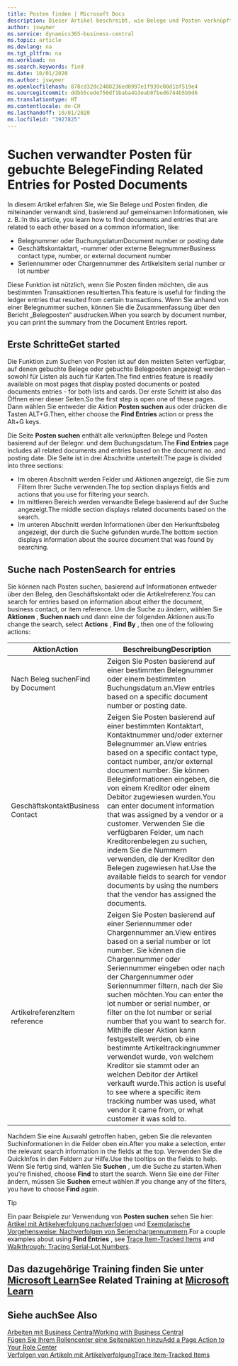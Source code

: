 ```yaml
---
title: Posten finden | Microsoft Docs
description: Dieser Artikel beschreibt, wie Belege und Posten verknüpft sind
author: jswymer
ms.service: dynamics365-business-central
ms.topic: article
ms.devlang: na
ms.tgt_pltfrm: na
ms.workload: na
ms.search.keywords: find
ms.date: 10/01/2020
ms.author: jswymer
ms.openlocfilehash: 870cd32dc2408236ed8997e1f939c00d1bf519e4
ms.sourcegitcommit: ddbb5cede750df1baba4b3eab8fbed6744b5b9d6
ms.translationtype: HT
ms.contentlocale: de-CH
ms.lasthandoff: 10/01/2020
ms.locfileid: "3927825"
---
```

# <a name="finding-related-entries-for-posted-documents"></a><span data-ttu-id="9dbbd-103">Suchen verwandter Posten für gebuchte Belege</span><span class="sxs-lookup"><span data-stu-id="9dbbd-103">Finding Related Entries for Posted Documents</span></span> 

<span data-ttu-id="9dbbd-104">In diesem Artikel erfahren Sie, wie Sie Belege und Posten finden, die miteinander verwandt sind, basierend auf gemeinsamen Informationen, wie z. B.:</span><span class="sxs-lookup"><span data-stu-id="9dbbd-104">In this article, you learn how to find documents and entries that are related to each other based on a common information, like:</span></span>

- <span data-ttu-id="9dbbd-105">Belegnummer oder Buchungsdatum</span><span class="sxs-lookup"><span data-stu-id="9dbbd-105">Document number or posting date</span></span>
- <span data-ttu-id="9dbbd-106">Geschäftskontaktart, -nummer oder externe Belegnummer</span><span class="sxs-lookup"><span data-stu-id="9dbbd-106">Business contact type, number, or external document number</span></span>
- <span data-ttu-id="9dbbd-107">Seriennummer oder Chargennummer des Artikels</span><span class="sxs-lookup"><span data-stu-id="9dbbd-107">Item serial number or lot number</span></span>

<span data-ttu-id="9dbbd-108">Diese Funktion ist nützlich, wenn Sie Posten finden möchten, die aus bestimmten Transaktionen resultierten.</span><span class="sxs-lookup"><span data-stu-id="9dbbd-108">This feature is useful for finding the ledger entries that resulted from certain transactions.</span></span> <span data-ttu-id="9dbbd-109">Wenn Sie anhand von einer Belegnummer suchen, können Sie die Zusammenfassung über den Bericht „Belegposten“ ausdrucken.</span><span class="sxs-lookup"><span data-stu-id="9dbbd-109">When you search by document number, you can print the summary from the Document Entries report.</span></span>

## <a name="get-started"></a><span data-ttu-id="9dbbd-110">Erste Schritte</span><span class="sxs-lookup"><span data-stu-id="9dbbd-110">Get started</span></span>

<span data-ttu-id="9dbbd-111">Die Funktion zum Suchen von Posten ist auf den meisten Seiten verfügbar, auf denen gebuchte Belege oder gebuchte Belegposten angezeigt werden – sowohl für Listen als auch für Karten.</span><span class="sxs-lookup"><span data-stu-id="9dbbd-111">The find entries feature is readily available on most pages that display posted documents or posted documents entries - for both lists and cards.</span></span> <span data-ttu-id="9dbbd-112">Der erste Schritt ist also das Öffnen einer dieser Seiten.</span><span class="sxs-lookup"><span data-stu-id="9dbbd-112">So the first step is open one of these pages.</span></span> <span data-ttu-id="9dbbd-113">Dann wählen Sie entweder die Aktion **Posten suchen** aus oder drücken die Tasten ALT+G.</span><span class="sxs-lookup"><span data-stu-id="9dbbd-113">Then, either choose the **Find Entries** action or press the Alt+G keys.</span></span>

<span data-ttu-id="9dbbd-114">Die Seite **Posten suchen** enthält alle verknüpften Belege und Posten basierend auf der Belegnr. und dem Buchungsdatum.</span><span class="sxs-lookup"><span data-stu-id="9dbbd-114">The **Find Entries** page  includes all related documents and entries based on the document no. and posting date.</span></span> <span data-ttu-id="9dbbd-115">Die Seite ist in drei Abschnitte unterteilt:</span><span class="sxs-lookup"><span data-stu-id="9dbbd-115">The page is divided into three sections:</span></span>

- <span data-ttu-id="9dbbd-116">Im oberen Abschnitt werden Felder und Aktionen angezeigt, die Sie zum Filtern Ihrer Suche verwenden.</span><span class="sxs-lookup"><span data-stu-id="9dbbd-116">The top section displays fields and actions that you use for filtering your search.</span></span>
- <span data-ttu-id="9dbbd-117">Im mittleren Bereich werden verwandte Belege basierend auf der Suche angezeigt.</span><span class="sxs-lookup"><span data-stu-id="9dbbd-117">The middle section displays related documents based on the search.</span></span>
- <span data-ttu-id="9dbbd-118">Im unteren Abschnitt werden Informationen über den Herkunftsbeleg angezeigt, der durch die Suche gefunden wurde.</span><span class="sxs-lookup"><span data-stu-id="9dbbd-118">The bottom section displays information about the source document that was found by searching.</span></span>


<!--
 There are two ways to open this page:

- Choose the ![Lightbulb that opens the Tell Me feature](media/ui-search/search_small.png "Tell me what you want to do") icon, enter **Find Entries**, and then choose the related link.

    With this way, the **Find Entries** page might be empty, and you'll have to start searching for entries from scratch.
    
- Open a page that displays posted documents or posted documents entries, either a list or a card. Then, locate and select the **Find Entries** action.

    With this way, the **Find Entries**, page will include all related documents and entries based on the document no. and posting date.


    > [!TIP]
    > If you are on a page that has the **Find Entries** action, press crtl+G to open the **Find Entries** page directly. 
-->

## <a name="search-for-entries"></a><span data-ttu-id="9dbbd-119">Suche nach Posten</span><span class="sxs-lookup"><span data-stu-id="9dbbd-119">Search for entries</span></span>

<span data-ttu-id="9dbbd-120">Sie können nach Posten suchen, basierend auf Informationen entweder über den Beleg, den Geschäftskontakt oder die Artikelreferenz.</span><span class="sxs-lookup"><span data-stu-id="9dbbd-120">You can search for entries based on information about either the document, business contact, or item reference.</span></span> <span data-ttu-id="9dbbd-121">Um die Suche zu ändern, wählen Sie **Aktionen** , **Suchen nach** und dann eine der folgenden Aktionen aus:</span><span class="sxs-lookup"><span data-stu-id="9dbbd-121">To change the search, select **Actions** , **Find By** , then one of the following actions:</span></span>

|<span data-ttu-id="9dbbd-122">Aktion</span><span class="sxs-lookup"><span data-stu-id="9dbbd-122">Action</span></span>|<span data-ttu-id="9dbbd-123">Beschreibung</span><span class="sxs-lookup"><span data-stu-id="9dbbd-123">Description</span></span>|
|------|-----------|
|<span data-ttu-id="9dbbd-124">Nach Beleg suchen</span><span class="sxs-lookup"><span data-stu-id="9dbbd-124">Find by Document</span></span>|<span data-ttu-id="9dbbd-125">Zeigen Sie Posten basierend auf einer bestimmten Belegnummer oder einem bestimmten Buchungsdatum an.</span><span class="sxs-lookup"><span data-stu-id="9dbbd-125">View entries based on a specific document number or posting date.</span></span>|
|<span data-ttu-id="9dbbd-126">Geschäftskontakt</span><span class="sxs-lookup"><span data-stu-id="9dbbd-126">Business Contact</span></span> |<span data-ttu-id="9dbbd-127">Zeigen Sie Posten basierend auf einer bestimmten Kontaktart, Kontaktnummer und/oder externer Belegnummer an.</span><span class="sxs-lookup"><span data-stu-id="9dbbd-127">View entries based on a specific contact type, contact number, anr/or external document number.</span></span> <span data-ttu-id="9dbbd-128">Sie können Beleginformationen eingeben, die von einem Kreditor oder einem Debitor zugewiesen wurden.</span><span class="sxs-lookup"><span data-stu-id="9dbbd-128">You can enter document information that was assigned by a vendor or a customer.</span></span> <span data-ttu-id="9dbbd-129">Verwenden Sie die verfügbaren Felder, um nach Kreditorenbelegen zu suchen, indem Sie die Nummern verwenden, die der Kreditor den Belegen zugewiesen hat.</span><span class="sxs-lookup"><span data-stu-id="9dbbd-129">Use the available fields to search for vendor documents by using the numbers that the vendor has assigned the documents.</span></span>|
|<span data-ttu-id="9dbbd-130">Artikelreferenz</span><span class="sxs-lookup"><span data-stu-id="9dbbd-130">Item reference</span></span>|<span data-ttu-id="9dbbd-131">Zeigen Sie Posten basierend auf einer Seriennummer oder Chargennummer an.</span><span class="sxs-lookup"><span data-stu-id="9dbbd-131">View entires based on a serial number or lot number.</span></span> <span data-ttu-id="9dbbd-132">Sie können die Chargennummer oder Seriennummer eingeben oder nach der Chargennummer oder Seriennummer filtern, nach der Sie suchen möchten.</span><span class="sxs-lookup"><span data-stu-id="9dbbd-132">You can enter the lot number or serial number, or filter on the lot number or serial number that you want to search for.</span></span> <span data-ttu-id="9dbbd-133">Mithilfe dieser Aktion kann festgestellt werden, ob eine bestimmte Artikeltrackingnummer verwendet wurde, von welchem Kreditor sie stammt oder an welchen Debitor der Artikel verkauft wurde.</span><span class="sxs-lookup"><span data-stu-id="9dbbd-133">This action is useful to see where a specific item tracking number was used, what vendor it came from, or what customer it was sold to.</span></span>|

<span data-ttu-id="9dbbd-134">Nachdem Sie eine Auswahl getroffen haben, geben Sie die relevanten Suchinformationen in die Felder oben ein.</span><span class="sxs-lookup"><span data-stu-id="9dbbd-134">After you make a selection, enter the relevant search information in the fields at the top.</span></span> <span data-ttu-id="9dbbd-135">Verwenden Sie die QuickInfos in den Feldern zur Hilfe.</span><span class="sxs-lookup"><span data-stu-id="9dbbd-135">Use the tooltips on the fields to help.</span></span> <span data-ttu-id="9dbbd-136">Wenn Sie fertig sind, wählen Sie **Suchen** , um die Suche zu starten.</span><span class="sxs-lookup"><span data-stu-id="9dbbd-136">When you're finished, choose **Find** to start the search.</span></span> <span data-ttu-id="9dbbd-137">Wenn Sie eine der Filter ändern, müssen Sie **Suchen** erneut wählen.</span><span class="sxs-lookup"><span data-stu-id="9dbbd-137">If you change any of the filters, you have to choose **Find** again.</span></span>

> [!TIP]
> <span data-ttu-id="9dbbd-138">Ein paar Beispiele zur Verwendung von **Posten suchen** sehen Sie hier: [Artikel mit Artikelverfolgung nachverfolgen](inventory-how-to-trace-item-tracked-items.md) und [Exemplarische Vorgehensweise: Nachverfolgen von Serienchargennummern](walkthrough-tracing-serial-lot-numbers.md).</span><span class="sxs-lookup"><span data-stu-id="9dbbd-138">For a couple examples about using **Find Entries** , see [Trace Item-Tracked Items](inventory-how-to-trace-item-tracked-items.md) and [Walkthrough: Tracing Serial-Lot Numbers](walkthrough-tracing-serial-lot-numbers.md).</span></span>

## <a name="see-related-training-at-microsoft-learn"></a><span data-ttu-id="9dbbd-139">Das dazugehörige Training finden Sie unter [Microsoft Learn](/learn/modules/user-interface-dynamics-365-business-central/index)</span><span class="sxs-lookup"><span data-stu-id="9dbbd-139">See Related Training at [Microsoft Learn](/learn/modules/user-interface-dynamics-365-business-central/index)</span></span>

## <a name="see-also"></a><span data-ttu-id="9dbbd-140">Siehe auch</span><span class="sxs-lookup"><span data-stu-id="9dbbd-140">See Also</span></span>

[<span data-ttu-id="9dbbd-141">Arbeiten mit Business Central</span><span class="sxs-lookup"><span data-stu-id="9dbbd-141">Working with Business Central</span></span>](ui-work-product.md)  
[<span data-ttu-id="9dbbd-142">Fügen Sie Ihrem Rollencenter eine Seitenaktion hinzu</span><span class="sxs-lookup"><span data-stu-id="9dbbd-142">Add a Page Action to Your Role Center</span></span>](ui-bookmarks.md)  
[<span data-ttu-id="9dbbd-143">Verfolgen von Artikeln mit Artikelverfolgung</span><span class="sxs-lookup"><span data-stu-id="9dbbd-143">Trace Item-Tracked Items</span></span>](inventory-how-to-trace-item-tracked-items.md)  
